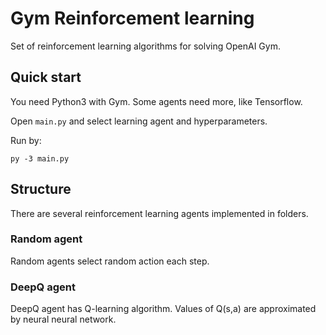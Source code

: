 # Gym Reinforcement learning
Set of reinforcement learning algorithms for solving OpenAI Gym.
 
## Quick start
You need Python3 with Gym. Some agents need more, like Tensorflow.

Open ``main.py`` and select learning agent and hyperparameters.

Run by: 
    
    py -3 main.py
      
## Structure
There are several reinforcement learning agents implemented in folders.

### Random agent
Random agents select random action each step.

### DeepQ agent
DeepQ agent has Q-learning algorithm. Values of Q(s,a) are approximated 
by neural neural network.
